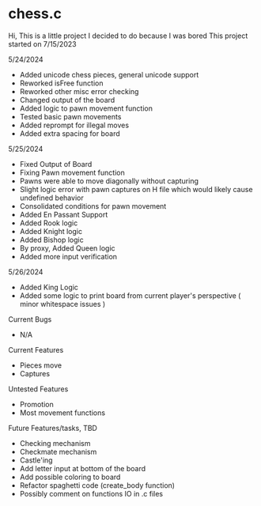 # chess.c
Hi, This is a little project I decided to do because I was bored
This project started on 7/15/2023

5/24/2024
  - Added unicode chess pieces, general unicode support
  - Reworked isFree function
  - Reworked other misc error checking
  - Changed output of the board
  - Added logic to pawn movement function
  - Tested basic pawn movements
  - Added reprompt for illegal moves
  - Added extra spacing for board
  
  5/25/2024
  - Fixed Output of Board
  - Fixing Pawn movement function
  - Pawns were able to move diagonally without capturing
  - Slight logic error with pawn captures on H file which would likely cause undefined behavior
  - Consolidated conditions for pawn movement
  - Added En Passant Support
  - Added Rook logic
  - Added Knight logic
  - Added Bishop logic
  - By proxy, Added Queen logic
  - Added more input verification

  5/26/2024
  - Added King Logic
  - Added some logic to print board from current player's perspective ( minor whitespace issues )



Current Bugs
- N/A

Current Features
- Pieces move
- Captures

Untested Features
- Promotion
- Most movement functions

Future Features/tasks, TBD
- Checking mechanism
- Checkmate mechanism
- Castle'ing
- Add letter input at bottom of the board
- Add possible coloring to board
- Refactor spaghetti code (create_body function)
- Possibly comment on functions IO in .c files
